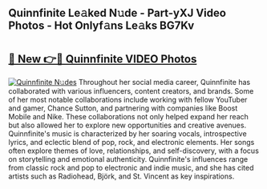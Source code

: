 ## Quinnfinite Le𝚊ked N𝚞de - Part-yXJ Video Photos - Hot Onlyf𝚊ns Le𝚊ks BG7Kv

# <h2><a href="http://ab72609.deff.icu/?id=Quinnfinite">🔗 New 👉🔴 Quinnfinite VIDEO Photos</a></h2>

[![Quinnfinite N𝚞des](https://i.imgur.com/rIISA9y.gif)](http://ab72609.deff.icu/?id=Quinnfinite)
Throughout her social media career, Quinnfinite has collaborated with various influencers, content creators, and brands. Some of her most notable collaborations include working with fellow YouTuber and gamer, Chance Sutton, and partnering with companies like Boost Mobile and Nike. These collaborations not only helped expand her reach but also allowed her to explore new opportunities and creative avenues. Quinnfinite's music is characterized by her soaring vocals, introspective lyrics, and eclectic blend of pop, rock, and electronic elements. Her songs often explore themes of love, relationships, and self-discovery, with a focus on storytelling and emotional authenticity. Quinnfinite's influences range from classic rock and pop to electronic and indie music, and she has cited artists such as Radiohead, Björk, and St. Vincent as key inspirations.
